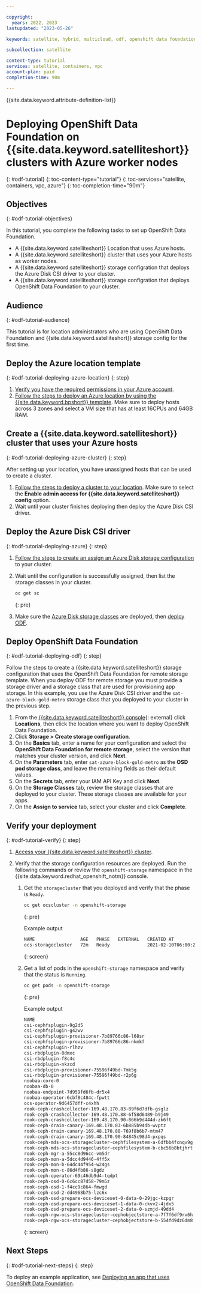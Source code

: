 ```yaml
---

copyright:
  years: 2022, 2023
lastupdated: "2023-05-26"

keywords: satellite, hybrid, multicloud, odf, openshift data foundation

subcollection: satellite

content-type: tutorial
services: satellite, containers, vpc
account-plan: paid
completion-time: 90m

---
```


{{site.data.keyword.attribute-definition-list}}


# Deploying OpenShift Data Foundation on {{site.data.keyword.satelliteshort}} clusters with Azure worker nodes
{: #odf-tutorial}
{: toc-content-type="tutorial"}
{: toc-services="satellite, containers, vpc, azure"}
{: toc-completion-time="90m"}

## Objectives
{: #odf-tutorial-objectives}

In this tutorial, you complete the following tasks to set up OpenShift Data Foundation.

- A {{site.data.keyword.satelliteshort}} Location that uses Azure hosts.
- A {{site.data.keyword.satelliteshort}} cluster that uses your Azure hosts as worker nodes.
- A {{site.data.keyword.satelliteshort}} storage configration that deploys the Azure Disk CSI driver to your cluster.
- A {{site.data.keyword.satelliteshort}} storage configration that deploys OpenShift Data Foundation to your cluster.



## Audience
{: #odf-tutorial-audience}

This tutorial is for location administrators who are using OpenShift Data Foundation and {{site.data.keyword.satelliteshort}} storage config for the first time.

## Deploy the Azure location template
{: #odf-tutorial-deploying-azure-location}
{: step}


1. [Verify you have the required permissions in your Azure account](/docs/satellite?topic=satellite-azure&interface=ui#infra-creds-azure).
1. [Follow the steps to deploy an Azure location by using the {{site.data.keyword.bpshort}} template](/docs/satellite?topic=satellite-azure&interface=ui#azure-template). Make sure to deploy hosts across 3 zones and select a VM size that has at least 16CPUs and 64GB RAM.


## Create a {{site.data.keyword.satelliteshort}} cluster that uses your Azure hosts
{: #odf-tutorial-deploying-azure-cluster}
{: step}

After setting up your location, you have unassigned hosts that can be used to create a cluster.

1. [Follow the steps to deploy a cluster to your location](/docs/openshift?topic=openshift-satellite-clusters#satcluster-create-console). Make sure to select the **Enable admin access for {{site.data.keyword.satelliteshort}} config** option.
1. Wait until your cluster finishes deploying then deploy the Azure Disk CSI driver.


## Deploy the Azure Disk CSI driver
{: #odf-tutorial-deploying-azure}
{: step}


1. [Follow the steps to create an assign an Azure Disk storage configuration](/docs/satellite?topic=satellite-storage-azuredisk-csi-driver&interface=ui#azuredisk-csi-driver-config-create-console) to your cluster.
1. Wait until the configuration is successfully assigned, then list the storage classes in your cluster.
    ```sh
    oc get sc
    ```
    {: pre}

1. Make sure the [Azure Disk storage classes](/docs/satellite?topic=satellite-storage-azuredisk-csi-driver&interface=ui#azure-disk-sc-ref) are deployed, then [deploy ODF](#odf-tutorial-deploying-odf).


## Deploy OpenShift Data Foundation
{: #odf-tutorial-deploying-odf}
{: step}

Follow the steps to create a {{site.data.keyword.satelliteshort}} storage configuration that uses the OpenShift Data Foundation for remote storage template. When you deploy ODF for remote storage you must provide a storage driver and a storage class that are used for provisioning app storage. In this example, you use the Azure Disk CSI driver and the `sat-azure-block-gold-metro` storage class that you deployed to your cluster in the previous step.


1. From the [{{site.data.keyword.satelliteshort}} console](https://cloud.ibm.com/satellite/locations){: external} click **Locations**, then click the location where you want to deploy OpenShift Data Foundation.
1. Click **Storage > Create storage configuration**.
1. On the **Basics** tab, enter a name for your configuration and select the **OpenShift Data Foundation for remote storage**, select the version that matches your cluster version, and click **Next**.
1. On the **Parameters** tab, enter `sat-azure-block-gold-metro` as the **OSD pod storage class**, and leave the remaining fields as their default values.
1. On the **Secrets** tab, enter your IAM API Key and click **Next**.
1. On the **Storage Classes** tab, review the storage classes that are deployed to your cluster. These storage classes are available for your apps.
1. On the **Assign to service** tab, select your cluster and click **Complete**.

## Verify your deployment
{: #odf-tutorial-verify}
{: step}

1. [Access your {{site.data.keyword.satelliteshort}} cluster](/docs/openshift?topic=openshift-access_cluster#access_cluster_sat).

1. Verify that the storage configuration resources are deployed. Run the following commands or review the `openshift-storage` namespace in the {{site.data.keyword.redhat_openshift_notm}} console.

    1. Get the `storagecluster` that you deployed and verify that the phase is `Ready`.
        ```sh
        oc get ocscluster -n openshift-storage
        ```
        {: pre}

        Example output
        ```sh
        NAME                 AGE   PHASE   EXTERNAL   CREATED AT             VERSION
        ocs-storagecluster   72m   Ready              2021-02-10T06:00:20Z   4.6.0
        ```
        {: screen}

    1. Get a list of pods in the `openshift-storage` namespace and verify that the status is `Running`.
        ```sh
        oc get pods -n openshift-storage
        ```
        {: pre}

        Example output
        ```sh
        NAME                                                              READY   STATUS      RESTARTS   AGE
        csi-cephfsplugin-9g2d5                                            3/3     Running     0          8m11s
        csi-cephfsplugin-g42wv                                            3/3     Running     0          8m11s
        csi-cephfsplugin-provisioner-7b89766c86-l68sr                     5/5     Running     0          8m10s
        csi-cephfsplugin-provisioner-7b89766c86-nkmkf                     5/5     Running     0          8m10s
        csi-cephfsplugin-rlhzv                                            3/3     Running     0          8m11s
        csi-rbdplugin-8dmxc                                               3/3     Running     0          8m12s
        csi-rbdplugin-f8c4c                                               3/3     Running     0          8m12s
        csi-rbdplugin-nkzcd                                               3/3     Running     0          8m12s
        csi-rbdplugin-provisioner-75596f49bd-7mk5g                        5/5     Running     0          8m12s
        csi-rbdplugin-provisioner-75596f49bd-r2p6g                        5/5     Running     0          8m12s
        noobaa-core-0                                                     1/1     Running     0          4m37s
        noobaa-db-0                                                       1/1     Running     0          4m37s
        noobaa-endpoint-7d959fd6fb-dr5x4                                  1/1     Running     0          2m27s
        noobaa-operator-6cbf8c484c-fpwtt                                  1/1     Running     0          9m41s
        ocs-operator-9d6457dff-c4xhh                                      1/1     Running     0          9m42s
        rook-ceph-crashcollector-169.48.170.83-89f6d7dfb-gsglz            1/1     Running     0          5m38s
        rook-ceph-crashcollector-169.48.170.88-6f58d6489-b9j49            1/1     Running     0          5m29s
        rook-ceph-crashcollector-169.48.170.90-866b9d444d-zk6ft           1/1     Running     0          5m15s
        rook-ceph-drain-canary-169.48.170.83-6b885b94db-wvptz             1/1     Running     0          4m41s
        rook-ceph-drain-canary-169.48.170.88-769f8b6b7-mtm47              1/1     Running     0          4m39s
        rook-ceph-drain-canary-169.48.170.90-84845c98d4-pxpqs             1/1     Running     0          4m40s
        rook-ceph-mds-ocs-storagecluster-cephfilesystem-a-6dfbb4fcnqv9g   1/1     Running     0          4m16s
        rook-ceph-mds-ocs-storagecluster-cephfilesystem-b-cbc56b8btjhrt   1/1     Running     0          4m15s
        rook-ceph-mgr-a-55cc8d96cc-vm5dr                                  1/1     Running     0          4m55s
        rook-ceph-mon-a-5dcc4d9446-4ff5x                                  1/1     Running     0          5m38s
        rook-ceph-mon-b-64dc44f954-w24gs                                  1/1     Running     0          5m30s
        rook-ceph-mon-c-86d4fb86-s8gdz                                    1/1     Running     0          5m15s
        rook-ceph-operator-69c46db9d4-tqdpt                               1/1     Running     0          9m42s
        rook-ceph-osd-0-6c6cc87d58-79m5z                                  1/1     Running     0          4m42s
        rook-ceph-osd-1-f4cc9c864-fmwgd                                   1/1     Running     0          4m41s
        rook-ceph-osd-2-dd4968b75-lzc6x                                   1/1     Running     0          4m40s
        rook-ceph-osd-prepare-ocs-deviceset-0-data-0-29jgc-kzpgr          0/1     Completed   0          4m51s
        rook-ceph-osd-prepare-ocs-deviceset-1-data-0-ckvv2-4jdx5          0/1     Completed   0          4m50s
        rook-ceph-osd-prepare-ocs-deviceset-2-data-0-szmjd-49dd4          0/1     Completed   0          4m50s
        rook-ceph-rgw-ocs-storagecluster-cephobjectstore-a-7f7f6df9rv6h   1/1     Running     0          3m44s
        rook-ceph-rgw-ocs-storagecluster-cephobjectstore-b-554fd9dz6dm8   1/1     Running     0          3m41s
        ```
        {: screen}

## Next Steps
{: #odf-tutorial-next-steps}
{: step}

To deploy an example application, see [Deploying an app that uses OpenShift Data Foundation](/docs/satellite?topic=satellite-storage-odf-remote#sat-storage-odf-remote-deploy).


